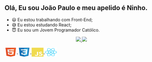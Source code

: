 ## Olá, Eu sou João Paulo e meu apelido é Ninho.

- 😃 Eu estou trabalhando com Front-End;
- 😅 Eu estou estudando React;
- 😇 Eu sou um Jovem Programador Católico.

<div align="center">
  <a href="https://github.com/Ninho12">
  <img height="180em" src="https://github-readme-stats.vercel.app/api?username=Ninho12&show_icons=true&theme=merko&include_all_commits=true&count_private=true"/>
  <img height="180em" src="https://github-readme-stats.vercel.app/api/top-langs/?username=Ninho12&layout=compact&langs_count=7&theme=merko"/>
</div>

<div style="display: inline_block"><br>
  <img align="center" alt="Ninho-HTML" height="30" width="40" src="https://raw.githubusercontent.com/devicons/devicon/master/icons/html5/html5-original.svg">
  <img align="center" alt="Ninho-CSS" height="30" width="40" src="https://raw.githubusercontent.com/devicons/devicon/master/icons/css3/css3-original.svg">
  <img align="center" alt="Ninho-Js" height="30" width="40" src="https://raw.githubusercontent.com/devicons/devicon/master/icons/javascript/javascript-plain.svg"> 
  <img align="center" alt="Ninho-React" height="30" width="40" src="https://raw.githubusercontent.com/devicons/devicon/master/icons/react/react-original.svg">

</div>
<br>
<br>

